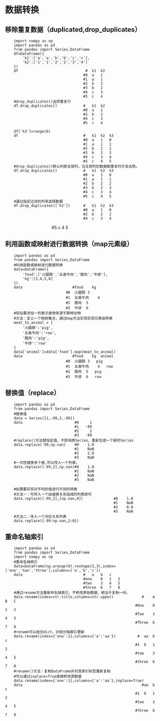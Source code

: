 # 数据转换
## 移除重复数据（duplicated,drop_duplicates）

        import numpy as np
        import pandas as pd
        from pandas import Series,DataFrame
        df=DataFrame({
            'k1':['a','a','b','b','c','c'],
            'k2':['1','1','2','2','3','4']
        })
        df                               #	k1	k2
                                        #0	a	1
                                        #1	a	1
                                        #2	b	2
                                        #3	b	2
                                        #4	c	3
                                        #5	c	4
        #drop_duplicates()去除重复行
        df.drop_duplicates()            #	k1	k2
                                        #0	a	1
                                        #2	b	2
                                        #4	c	3
                                        #5	c	4

        df['k3']=range(6)
        df                              #	k1	k2	k3
                                        #0	a	1	0
                                        #1	a	1	1
                                        #2	b	2	2
                                        #3	b	2	3
                                        #4	c	3	4
                                        #5	c	4	5
        #drop_duplicates()默认判断全部列，当全部列的数据都重复时才会去除。
        df.drop_duplicates()            #	k1	k2	k3
                                        #0	a	1	0
                                        #1	a	1	1
                                        #2	b	2	2
                                        #3	b	2	3
                                        #4	c	3	4
                                        #5	c	4	5
        #通过指定过滤的列来选择数据
        df.drop_duplicates(['k2'])      #   k1	k2	k3
                                        #0	a	1	0
                                        #2	b	2	2
                                        #4	c	3	4
                                        #5	c	4	5
## 利用函数或映射进行数据转换（map元素级）

        import pandas as pd
        from pandas import Series,DataFrame
        #利用函数或映射进行数据转换
        data=DataFrame({
            'food':['火腿肠','五香牛肉','腊肉','牛排'],
            'kg':[3,4,5,6]
        })
        data                       #food	kg
                                #0	火腿肠	3
                                #1	五香牛肉	4
                                #2	腊肉	5
                                #3	牛排	6
        #现在要添加一列表示食物来源于那种动物
        #方法：定义一个映射集合，通过map方法实现实现元素级转换
        meat_to_animal = {
            '火腿肠':'pig',
            '五香牛肉':'row',
            '腊肉':'pig',
            '牛排':'row'
        }
        data['animal']=data['food'].map(meat_to_animal)
        data                       #food	kg	animal
                                #0	火腿肠	3	pig
                                #1	五香牛肉	4	row
                                #2	腊肉	5	pig
                                #3	牛排	6	row
## 替换值（replace）

        import pandas as pd
        from pandas import Series,DataFrame
        #替换值
        data = Series([1,-99,2,-99])
        data                        #0     1
                                    #1   -99
                                    #2     2
                                    #3   -99
        #replace()方法替指定值，不影响原Series，重新生成一个新的Series
        data.replace(-99,np.nan)    #0    1.0
                                    #1    NaN
                                    #2    2.0
                                    #3    NaN
        #一次性替换多个值,可以传入一个列表。
        data.replace([-99,2],np.nan)#0    1.0
                                    #1    NaN
                                    #2    NaN
                                    #3    NaN

        #如果要实现对不同的值进行不同的转换
        #方法一：可传入一个由替换关系组成的列表即可
        data.replace([-99,2],[np.nan,0])              #0    1.0
                                                      #1    NaN
                                                      #2    0.0
                                                      #3    NaN
        #方法二：传入一个对应关系列表
        data.replace({-99:np.nan,2:0})
## 重命名轴索引

        import pandas as pd
        from pandas import Series,DataFrame
        import numpy as np
        #重命名轴索引
        data=DataFrame(np.arange(9).reshape(3,3),index=['one','two','three'],columns=['a','b','c'])
        data                            #	a	b	c
                                        #one	0	1	2
                                        #two	3	4	5
                                        #three	6	7	8
        #通过rename方法重新命名轴索引，不修改原始数据，相当于复制一份。
        data.rename(index=str.title,columns=str.upper)             #	A	B	C
                                                                #One	0	1	2
                                                                #Two	3	4	5
                                                                #Three	6	7	8
        #rename可以结合dict，对部分轴索引更新
        data.rename(index={'one':1},columns={'a':'aa'})          #	aa	b	c
                                                                #1	0	1	2
                                                                #two	3	4	5
                                                                #three	6	7	8
        #rename()方法：复制DataFrame并对其索引标签重新复制
        #可以通过inplace=True直接修改源数据
        data.rename(index={'one':1},columns={'a':'aa'},inplace=True)
        data                                                       #aa	b	c
                                                                #1	0	1	2
                                                                #two	3	4	5
                                                                #three	6	7	8
